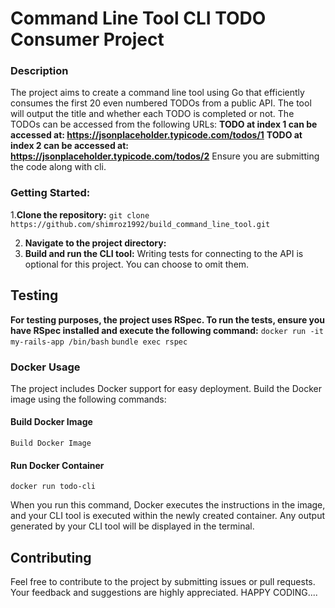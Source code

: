 # Command Line Tool  CLI TODO Consumer Project

### Description
The project aims to create a command line tool using Go that efficiently consumes the first 20 even numbered TODOs from a public API. The tool will output the title and whether each TODO is completed or not. The TODOs can be accessed from the following URLs:
**TODO at index 1 can be accessed at: https://jsonplaceholder.typicode.com/todos/1**
**TODO at index 2 can be accessed at: https://jsonplaceholder.typicode.com/todos/2**
Ensure you are submitting the code along with cli.

### Getting Started:
1.**Clone the repository:**
  `git clone https://github.com/shimroz1992/build_command_line_tool.git`


2. **Navigate to the project directory:** 
3. **Build and run the CLI tool:** Writing tests for connecting to the API is optional for this project. You can choose to omit them.

## Testing
**For testing purposes, the project uses RSpec. To run the tests, ensure you have RSpec installed and execute the following command:**
`docker run -it my-rails-app /bin/bash`
`bundle exec rspec`

### Docker Usage
The project includes Docker support for easy deployment. Build the Docker image using the following commands:

#### Build Docker Image
`Build Docker Image`

####  Run Docker Container
`docker run todo-cli`

When you run this command, Docker executes the instructions in the image, and your CLI tool is executed within the newly created container. Any output generated by your CLI tool will be displayed in the terminal.

## Contributing
Feel free to contribute to the project by submitting issues or pull requests. Your feedback and suggestions are highly appreciated.
HAPPY CODING....


